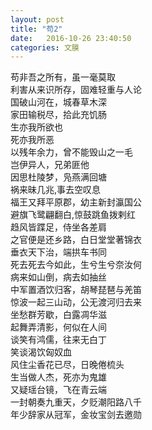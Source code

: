 ```yaml
---
layout: post
title: "苟2"
date:   2016-10-26 23:40:50
categories: 文膜
---
```


苟非吾之所有，虽一毫莫取<br/>
利害从来识所存，固难轻重与人论<br/>
国破山河在，城春草木深<br/>
家田输税尽，拾此充饥肠<br/>
生亦我所欲也<br/>
死亦我所恶<br/>
以残年余力，曾不能毁山之一毛<br/>
岂伊异人，兄弟匪他<br/>
因思杜陵梦，凫燕满回塘<br/>
祸来昧几兆,事去空叹息<br/>
福王又拜平原郡，幼主新封瀛国公<br/>
避旗飞鹭翩翻白,惊鼓跳鱼拨剌红<br/>
趋风皆蹀足，侍坐各差肩<br/>
之官便是还乡路，白日堂堂著锦衣<br/>
垂衣天下治，端拱车书同<br/>
死去死去今如此，生兮生兮奈汝何<br/>
病来如山倒，病去如抽丝<br/>
中军置酒饮归客，胡琴琵琶与羌笛<br/>
惊波一起三山动，公无渡河归去来<br/>
坐愁群芳歇，白露凋华滋<br/>
起舞弄清影，何似在人间<br/>
谈笑有鸿儒，往来无白丁<br/>
笑谈渴饮匈奴血<br/>
风住尘香花已尽，日晚倦梳头<br/>
生当做人杰，死亦为鬼雄<br/>
又疑瑶台镜，飞在青云端<br/>
一封朝奏九重天，夕贬潮阳路八千<br/>
年少辞家从冠军，金妆宝剑去邀勋<br/>
